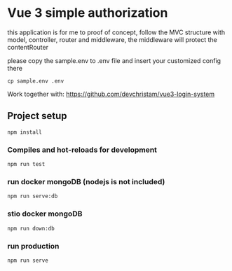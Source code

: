 # Vue 3 simple authorization

this application is for me to proof of concept, follow the MVC structure with model, controller, router and middleware, the middleware will protect the contentRouter

please copy the sample.env to .env file and insert your customized config there

```
cp sample.env .env
```
Work together with: https://github.com/devchristam/vue3-login-system

## Project setup
```
npm install
```

### Compiles and hot-reloads for development
```
npm run test
```

### run docker mongoDB (nodejs is not included)
```
npm run serve:db
```

### stio docker mongoDB
```
npm run down:db
```

### run production 
```
npm run serve
```

